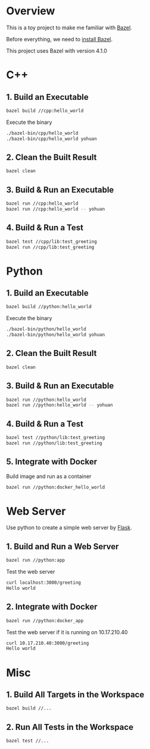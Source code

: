 # Overview

This is a toy project to make me familiar with [Bazel](https://bazel.build/).

Before everything, we need to [install Bazel](https://docs.bazel.build/versions/main/install.html).

This project uses Bazel with version 4.1.0

# C++

## 1. Build an Executable

```bash
bazel build //cpp:hello_world
```

Execute the binary

```bash
./bazel-bin/cpp/hello_world
./bazel-bin/cpp/hello_world yohuan
```

## 2. Clean the Built Result

```bash
bazel clean
```

## 3.  Build & Run an Executable

```bash
bazel run //cpp:hello_world
bazel run //cpp:hello_world -- yohuan
```

## 4. Build & Run a Test

```bash
bazel test //cpp/lib:test_greeting
bazel run //cpp/lib:test_greeting
```

# Python

## 1. Build an Executable

```bash
bazel build //python:hello_world
```

Execute the binary

```bash
./bazel-bin/python/hello_world
./bazel-bin/python/hello_world yohuan
```

## 2. Clean the Built Result

```bash
bazel clean
```

## 3.  Build & Run an Executable

```bash
bazel run //python:hello_world
bazel run //python:hello_world -- yohuan
```

## 4. Build & Run a Test

```bash
bazel test //python/lib:test_greeting
bazel run //python/lib:test_greeting
```

## 5. Integrate with Docker

Build image and run as a container

```bash
bazel run //python:docker_hello_world
```

# Web Server

Use python to create a simple web server by [Flask](https://flask.palletsprojects.com/en/2.0.x/).

## 1. Build and Run a Web Server

```bash
bazel run //python:app
```

Test the web server

```bash
curl localhost:3000/greeting
Hello world
```

## 2. Integrate with Docker

```bash
bazel run //python:docker_app
```

Test the web server if it is running on 10.17.210.40

```bash
curl 10.17.210.40:3000/greeting
Hello world
```
# Misc

## 1. Build All Targets in the Workspace

```bash
bazel build //...
```

## 2. Run All Tests in the Workspace

```bash
bazel test //...
```
